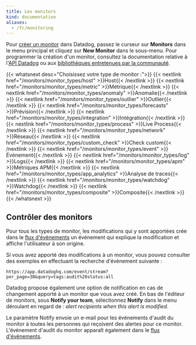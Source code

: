 ```yaml
---
title: Les monitors
kind: documentation
aliases:
  - /fr/monitoring
---
```

Pour [créer un monitor][1] dans Datadog, passez le curseur sur **Monitors** dans le menu principal et cliquez sur **New Monitor** dans le sous-menu. Pour programmer la création d'un monitor, consultez la documentation relative à l'[API Datadog][2] ou aux [bibliothèques entretenues par la communauté][3].

{{< whatsnext desc="Choisissez votre type de monitor :">}}
    {{< nextlink href="/monitors/monitor_types/host" >}}Host{{< /nextlink >}}
    {{< nextlink href="/monitors/monitor_types/metric" >}}Métrique{{< /nextlink >}}
    {{< nextlink href="/monitors/monitor_types/anomaly" >}}Anomalie{{< /nextlink >}}
    {{< nextlink href="/monitors/monitor_types/outlier" >}}Outlier{{< /nextlink >}}
    {{< nextlink href="/monitors/monitor_types/forecasts" >}}Prévision{{< /nextlink >}}
    {{< nextlink href="/monitors/monitor_types/integration" >}}Intégration{{< /nextlink >}}
    {{< nextlink href="/monitors/monitor_types/process" >}}Live Process{{< /nextlink >}}
    {{< nextlink href="/monitors/monitor_types/network" >}}Réseau{{< /nextlink >}}
    {{< nextlink href="/monitors/monitor_types/custom_check" >}}Check custom{{< /nextlink >}}
    {{< nextlink href="/monitors/monitor_types/event" >}}Événement{{< /nextlink >}}
    {{< nextlink href="/monitors/monitor_types/log" >}}Logs{{< /nextlink >}}
    {{< nextlink href="/monitors/monitor_types/apm" >}}Métriques APM{{< /nextlink >}}
    {{< nextlink href="/monitors/monitor_types/app_analytics" >}}Analyse de traces{{< /nextlink >}}
    {{< nextlink href="/monitors/monitor_types/watchdog" >}}Watchdog{{< /nextlink >}}
    {{< nextlink href="/monitors/monitor_types/composite" >}}Composite{{< /nextlink >}}
{{< /whatsnext >}}

## Contrôler des monitors

Pour tous les types de monitor, les modifications qui y sont apportées crée dans le [flux d'événements][4] un événement qui explique la modification et affiche l'utilisateur à son origine.

Si vous avez apporté des modifications à un monitor, vous pouvez consulter des exemples en effectuant la recherche d'événement suivante :
```
https://app.datadoghq.com/event/stream?per_page=30&query=tags:audit%20status:all
```

Datadog propose également une option de notification en cas de changement apporté à un monitor que vous avez créé. En bas de l'éditeur de monitors, sous **Notify your team**, sélectionnez **Notify** dans le menu déroulant en regard de : *alert recipients when this alert is modified*.

Le paramètre Notify envoie un e-mail pour les événements d'audit du monitor à toutes les personnes qui reçoivent des alertes pour ce monitor. L'événement d'audit du monitor apparaît également dans le [flux d'événements][20].


[1]: https://app.datadoghq.com/monitors#/create
[2]: /fr/api/#monitors
[3]: /fr/developers/libraries/#managing-monitors
[4]: /fr/monitors/monitor_types/host
[5]: /fr/monitors/monitor_types/metric
[6]: /fr/monitors/monitor_types/anomaly
[7]: /fr/monitors/monitor_types/outlier
[8]: /fr/monitors/monitor_types/forecasts
[9]: /fr/monitors/monitor_types/integration
[10]: /fr/monitors/monitor_types/process
[11]: /fr/monitors/monitor_types/process_check
[12]: /fr/monitors/monitor_types/network
[13]: /fr/monitors/monitor_types/custom_check
[14]: /fr/monitors/monitor_types/event
[15]: /fr/monitors/monitor_types/log
[16]: /fr/monitors/monitor_types/apm
[17]: /fr/monitors/monitor_types/watchdog
[18]: /fr/monitors/monitor_types/composite
[19]: https://app.datadoghq.com/monitors#create/import
[20]: /fr/graphing/event_stream